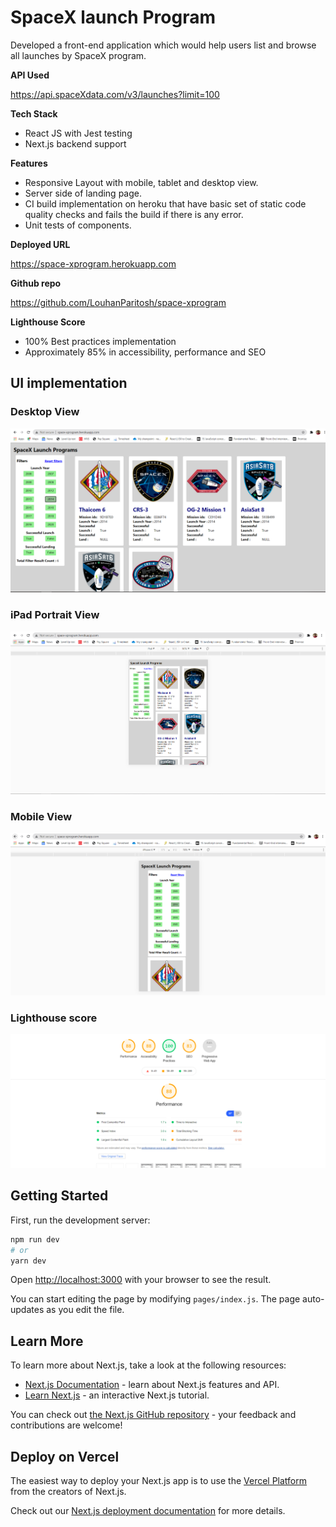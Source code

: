 # SpaceX launch Program

Developed a front-end application which would help users list and browse all launches by SpaceX program.

**API Used**

 https://api.spaceXdata.com/v3/launches?limit=100

**Tech Stack**

  - React JS with Jest testing 
  - Next.js backend support

**Features**

- Responsive Layout with mobile, tablet and desktop view. 
-	Server side of landing page.
-	CI build implementation on heroku that have basic set of static code quality checks and fails the build if there is any error.
-	Unit tests of components.

**Deployed URL** 

 https://space-xprogram.herokuapp.com


**Github repo**

https://github.com/LouhanParitosh/space-xprogram


**Lighthouse Score**

- 100% Best practices implementation 
- Approximately 85% in accessibility, performance and SEO


## UI implementation

### Desktop View
![Image](https://github.com/LouhanParitosh/space-x/blob/master/images/image%201.PNG)

### iPad Portrait View
![ipad portrait view](https://github.com/LouhanParitosh/space-x/blob/master/images/ipad%20portrait.PNG "ipad view portrait")

### Mobile View
![Mobile view](https://github.com/LouhanParitosh/space-x/blob/master/images/iphone%20rendering.PNG "Mobile view")

### Lighthouse score
![Lighthouse score](https://github.com/LouhanParitosh/space-x/blob/master/images/lighthouse-score.PNG "Lighthouse score")



## Getting Started

First, run the development server:

```bash
npm run dev
# or
yarn dev
```

Open [http://localhost:3000](http://localhost:3000) with your browser to see the result.

You can start editing the page by modifying `pages/index.js`. The page auto-updates as you edit the file.

## Learn More

To learn more about Next.js, take a look at the following resources:

- [Next.js Documentation](https://nextjs.org/docs) - learn about Next.js features and API.
- [Learn Next.js](https://nextjs.org/learn) - an interactive Next.js tutorial.

You can check out [the Next.js GitHub repository](https://github.com/vercel/next.js/) - your feedback and contributions are welcome!

## Deploy on Vercel

The easiest way to deploy your Next.js app is to use the [Vercel Platform](https://vercel.com/import?utm_medium=default-template&filter=next.js&utm_source=create-next-app&utm_campaign=create-next-app-readme) from the creators of Next.js.

Check out our [Next.js deployment documentation](https://nextjs.org/docs/deployment) for more details.
